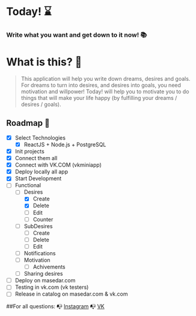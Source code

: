 # Today! :hourglass:
### Write what you want and get down to it now! :books: 
# What is this? :whale:
> This application will help you write down dreams, desires and goals. For dreams to turn into desires, and desires into goals, you need motivation and willpower! 
Today! will help you to motivate you to do things that will make your life happy (by fulfilling your dreams / desires / goals). 

## Roadmap :mountain_bicyclist:
- [x] Select Technologies 
	- [x] ReactJS + Node.js + PostgreSQL
- [x] Init projects
- [x] Connect them all
- [x] Connect with VK.COM (vkminiapp)
- [x] Deploy locally all app
- [x] Start Development 
- [ ] Functional
	- [ ] Desires
		- [x] Create
		- [x] Delete
		- [ ] Edit
		- [ ] Counter
	- [ ] SubDesires
		- [ ] Create
		- [ ] Delete
		- [ ] Edit 
	- [ ] Notifications
	- [ ] Motivation
		- [ ] Achivements
	- [ ] Sharing desires
- [ ] Deploy on masedar.com
- [ ] Testing in vk.com (vk testers)
- [ ] Release in catalog on masedar.com & vk.com

##For all questions:
:mailbox_with_no_mail: [Instagram](https://www.instagram.com/masedar.prod "masedar")
:mailbox_with_no_mail: [VK](https://www.vk.com/masedar "masedar")
